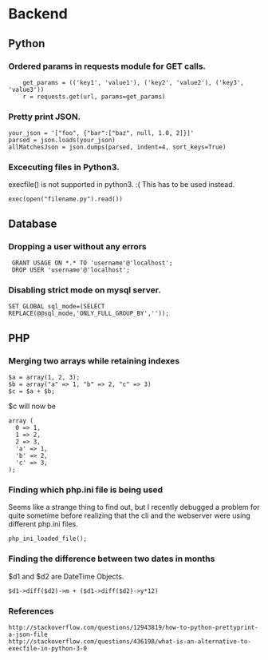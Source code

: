 # Backend

## Python

### Ordered params in requests module for GET calls.
```
	get_params = (('key1', 'value1'), ('key2', 'value2'), ('key3', 'value3'))
	r = requests.get(url, params=get_params)
```
### Pretty print JSON.
```
your_json = '["foo", {"bar":["baz", null, 1.0, 2]}]'
parsed = json.loads(your_json)
allMatchesJson = json.dumps(parsed, indent=4, sort_keys=True)
```

### Excecuting files in Python3.
execfile() is not supported in python3. :( This has to be used instead.
```
exec(open("filename.py").read())
```


## Database
 
### Dropping a user without any errors
```
 GRANT USAGE ON *.* TO 'username'@'localhost';
 DROP USER 'username'@'localhost';
```
### Disabling strict mode on mysql server.
```
SET GLOBAL sql_mode=(SELECT REPLACE(@@sql_mode,'ONLY_FULL_GROUP_BY',''));
```

## PHP 

### Merging two arrays while retaining indexes
```
$a = array(1, 2, 3);
$b = array("a" => 1, "b" => 2, "c" => 3)
$c = $a + $b;
```

$c will now be 
```
array (
  0 => 1,
  1 => 2,
  2 => 3,
  'a' => 1,
  'b' => 2,
  'c' => 3,
);
```

### Finding which php.ini file is being used
Seems like a strange thing to find out, but I recently debugged a problem for quite sometime before realizing that the cli and the webserver were using different php.ini files.
```
php_ini_loaded_file();
```

### Finding the difference between two dates in months
$d1 and $d2 are DateTime Objects.
```
$d1->diff($d2)->m + ($d1->diff($d2)->y*12)
```


### References
```
http://stackoverflow.com/questions/12943819/how-to-python-prettyprint-a-json-file
http://stackoverflow.com/questions/436198/what-is-an-alternative-to-execfile-in-python-3-0
```
